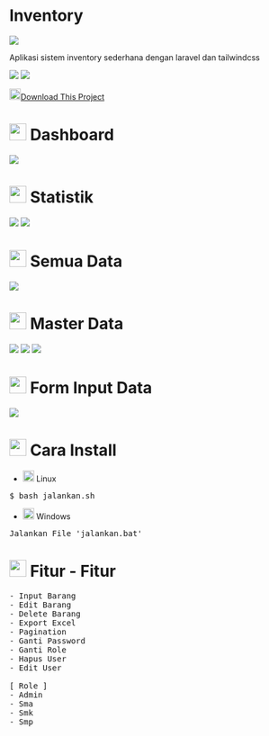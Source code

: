 # Inventory

<img src='https://raw.githubusercontent.com/FajarTheGGman/Inventory/master/.img/banner.png'/>

<p>Aplikasi sistem inventory sederhana dengan laravel dan tailwindcss </p>


![](https://img.shields.io/badge/Language-PHP-blue?style=for-the-badge) ![](https://img.shields.io/badge/Style-Tailwindcss-lime?style=for-the-badge)

<a href="https://github.com/FajarTheGGman/Inventory/archive/refs/heads/main.zip"><img src="https://www.flaticon.com/svg/vstatic/svg/4420/4420152.svg?token=exp=1617359129~hmac=b0cfa16aa362796e69c6e70f8bbfec90" width="20" height="20"/>Download This Project</a>

 # <img src="https://www.flaticon.com/svg/vstatic/svg/2782/2782066.svg?token=exp=1617326284~hmac=783d921c851df88c272443f14fc498ec" width="30" height="30"/> Dashboard 
<img src='https://raw.githubusercontent.com/FajarTheGGman/Inventory/master/.img/home' />

 # <img src="https://www.flaticon.com/svg/vstatic/svg/921/921591.svg?token=exp=1617326095~hmac=be2ef0d43284680c6acdb17b4a34c841" width="30" height="30"/> Statistik 
<img src='https://raw.githubusercontent.com/FajarTheGGman/Inventory/master/.img/chart.jpeg' />
<img src='https://raw.githubusercontent.com/FajarTheGGman/Inventory/master/.img/chart2.jpeg' />

# <img src="https://www.flaticon.com/svg/vstatic/svg/148/148825.svg?token=exp=1617326358~hmac=a4adf50fafd77b2efb646e16c9f1a2fa" width="30" height="30"/> Semua Data 
<img src='https://raw.githubusercontent.com/FajarTheGGman/Inventory/master/.img/alldata.jpeg' />

# <img src="https://www.flaticon.com/svg/vstatic/svg/4425/4425328.svg?token=exp=1617326358~hmac=c58783f7306fbb72da8bd581653276ba" width="30" height="30"/> Master Data 
<img src='https://raw.githubusercontent.com/FajarTheGGman/Inventory/master/.img/pengelola.jpeg' />
<img src='https://raw.githubusercontent.com/FajarTheGGman/Inventory/master/.img/ruangan.jpeg' />
<img src='https://raw.githubusercontent.com/FajarTheGGman/Inventory/master/.img/kelompokaset.jpeg'/>

# <img src="https://www.flaticon.com/svg/vstatic/svg/4420/4420227.svg?token=exp=1617326441~hmac=65af2ac7fc5f372063a134232a829bbb" width="30" height="30" /> Form Input Data 
<img src='https://raw.githubusercontent.com/FajarTheGGman/Inventory/master/.img/input.jpeg' />


# <img src="https://www.flaticon.com/svg/vstatic/svg/4411/4411736.svg?token=exp=1617326562~hmac=d67824cadd12b6224b2dbd82236db19a" width="30" height="30"/> Cara Install 

- <img src="https://www.flaticon.com/svg/vstatic/svg/226/226772.svg?token=exp=1617326654~hmac=58c163553afbb94825d461da4b597634" width="20" height="20" /> Linux
<pre>
$ bash jalankan.sh
</pre>

- <img src="https://www.flaticon.com/svg/vstatic/svg/888/888882.svg?token=exp=1617326699~hmac=7b514b1480b44ec1df4e276c87872a1c" width="20" height="20" /> Windows
<pre>
Jalankan File 'jalankan.bat'
</pre>

# <img src="https://www.flaticon.com/svg/vstatic/svg/2831/2831020.svg?token=exp=1617326776~hmac=5c83d8a2e7cafa384ce963ea0c65664f" width="30" height="30" /> Fitur - Fitur

<pre>
- Input Barang
- Edit Barang
- Delete Barang
- Export Excel
- Pagination
- Ganti Password
- Ganti Role
- Hapus User
- Edit User

[ Role ] 
- Admin
- Sma
- Smk
- Smp

</pre>
